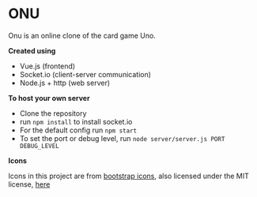 # ONU
Onu is an online clone of the card game Uno.

**Created using**
- Vue.js (frontend)
- Socket.io (client-server communication)
- Node.js + http (web server)

**To host your own server**
- Clone the repository
- run `npm install` to install socket.io
- For the default config run `npm start`
- To set the port or debug level, run `node server/server.js PORT DEBUG_LEVEL`

**Icons**

Icons in this project are from [bootstrap icons](https://github.com/twbs/icons), also licensed under the MIT license, [here](https://github.com/twbs/icons/blob/main/LICENSE.md)
